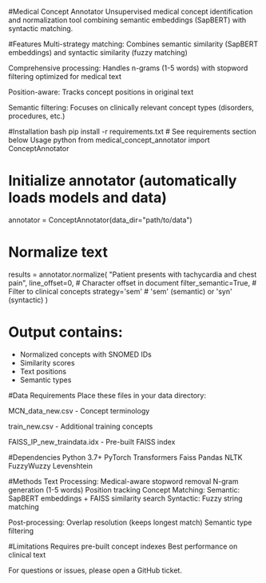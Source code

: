 #Medical Concept Annotator
Unsupervised medical concept identification and normalization tool combining semantic embeddings (SapBERT) with syntactic matching.

#Features
Multi-strategy matching: Combines semantic similarity (SapBERT embeddings) and syntactic similarity (fuzzy matching)

Comprehensive processing: Handles n-grams (1-5 words) with stopword filtering optimized for medical text

Position-aware: Tracks concept positions in original text

Semantic filtering: Focuses on clinically relevant concept types (disorders, procedures, etc.)

#Installation
bash
pip install -r requirements.txt  # See requirements section below
Usage
python
from medical_concept_annotator import ConceptAnnotator

# Initialize annotator (automatically loads models and data)
annotator = ConceptAnnotator(data_dir="path/to/data")  

# Normalize text
results = annotator.normalize(
    "Patient presents with tachycardia and chest pain",
    line_offset=0,          # Character offset in document
    filter_semantic=True,   # Filter to clinical concepts
    strategy='sem'          # 'sem' (semantic) or 'syn' (syntactic)
)

# Output contains:
 - Normalized concepts with SNOMED IDs
 - Similarity scores
 - Text positions
 - Semantic types
   
#Data Requirements
Place these files in your data directory:

MCN_data_new.csv - Concept terminology

train_new.csv - Additional training concepts

FAISS_IP_new_traindata.idx - Pre-built FAISS index

#Dependencies
Python 3.7+
PyTorch
Transformers
Faiss
Pandas
NLTK
FuzzyWuzzy
Levenshtein

#Methods
Text Processing:
Medical-aware stopword removal
N-gram generation (1-5 words)
Position tracking
Concept Matching:
Semantic: SapBERT embeddings + FAISS similarity search
Syntactic: Fuzzy string matching

Post-processing:
Overlap resolution (keeps longest match)
Semantic type filtering

#Limitations
Requires pre-built concept indexes
Best performance on clinical text

For questions or issues, please open a GitHub ticket.

